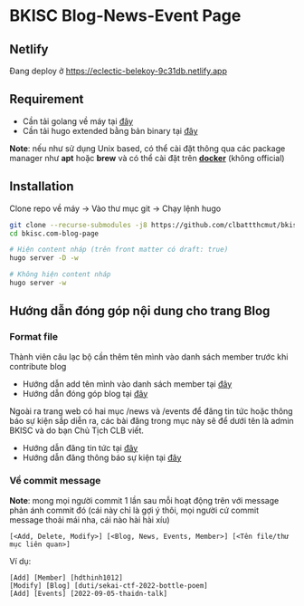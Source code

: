# BKISC Blog-News-Event Page
## Netlify
Đang deploy ở https://eclectic-belekoy-9c31db.netlify.app

## Requirement
- Cần tải golang về máy tại [đây](https://go.dev/dl/)
- Cần tải hugo extended bằng bản binary tại [đây](https://github.com/gohugoio/hugo/releases/tag/v0.109.0)

**Note**: nếu như sử dụng Unix based, có thể cài đặt thông qua các package manager như **apt** hoặc **brew** và có thể cài đặt trên [**docker**](https://gohugo.io/installation/linux/#docker) (không official)

## Installation

Clone repo về máy -> Vào thư mục git -> Chạy lệnh hugo

```bash
git clone --recurse-submodules -j8 https://github.com/clbattthcmut/bkisc.com-blog-page.git
cd bkisc.com-blog-page

# Hiện content nháp (trên front matter có draft: true)
hugo server -D -w

# Không hiện content nháp
hugo server -w
```

## Hướng dẫn đóng góp nội dung cho trang Blog
### Format file
Thành viên câu lạc bộ cần thêm tên mình vào danh sách member trước khi contribute blog
- Hướng dẫn add tên mình vào danh sách member tại [đây](./content/authors/README.md)
- Hướng dẫn đóng góp blog tại [đây](./content/blog/README.md)

Ngoài ra trang web có hai mục /news và /events để đăng tin tức hoặc thông báo sự kiện sắp diễn ra, các bài đăng trong mục này sẽ để dưới tên là admin BKISC và do bạn Chủ Tịch CLB viết.
- Hướng dẫn đăng tin tức tại [đây](./content/post/README.md)
- Hướng dẫn đăng thông báo sự kiện tại [đây](./content/event/README.md)

### Về commit message
**Note**: mong mọi người commit 1 lần sau mỗi hoạt động trên với message phản ánh commit đó (cái này chỉ là gợi ý thôi, mọi người cứ commit message thoải mái nha, cái nào hài hài xíu)
```
[<Add, Delete, Modify>] [<Blog, News, Events, Member>] [<Tên file/thư mục liên quan>]
```
Ví dụ: 
```
[Add] [Member] [hdthinh1012]
[Modify] [Blog] [duti/sekai-ctf-2022-bottle-poem]
[Add] [Events] [2022-09-05-thaidn-talk]
```